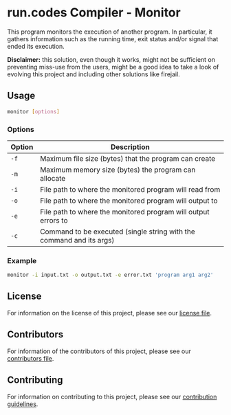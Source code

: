 # run.codes Compiler - Monitor

This program monitors the execution of another program. In particular, it
gathers information such as the running time, exit status and/or signal that
ended its execution.

**Disclaimer:** this solution, even though it works, might not be sufficient on preventing
miss-use from the users, might be a good idea to take a look of evolving this project and
including other solutions like firejail.

## Usage

```sh
monitor [options]
```

### Options

| Option | Description                                                          |
| ------ | -------------------------------------------------------------------- |
| `-f`   | Maximum file size (bytes) that the program can create                |
| `-m`   | Maximum memory size (bytes) the program can allocate                 |
| `-i`   | File path to where the monitored program will read from              |
| `-o`   | File path to where the monitored program will output to              |
| `-e`   | File path to where the monitored program will output errors to       |
| `-c`   | Command to be executed (single string with the command and its args) |

### Example

```sh
monitor -i input.txt -o output.txt -e error.txt 'program arg1 arg2'
```

## License

For information on the license of this project, please see our [license file](LICENSE.md).

## Contributors

For information of the contributors of this project, please see our [contributors file](CONTRIBUTORS.md).

## Contributing

For information on contributing to this project, please see our [contribution guidelines](CONTRIBUTING.md).
